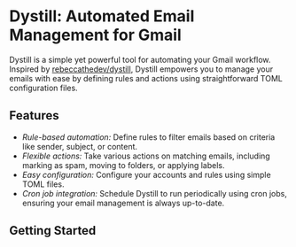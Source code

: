 # Dystill: Automated Email Management for Gmail
Dystill is a simple yet powerful tool for automating your Gmail workflow. Inspired by [rebeccathedev/dystill](https://github.com/rebeccathedev/dystill), Dystill empowers you to manage your emails with ease by defining rules and actions using straightforward TOML configuration files.

## Features

 * *Rule-based automation:* Define rules to filter emails based on criteria like sender, subject, or content.
 * *Flexible actions:* Take various actions on matching emails, including marking as spam, moving to folders, or applying labels.
 * *Easy configuration:* Configure your accounts and rules using simple TOML files.
 * *Cron job integration:* Schedule Dystill to run periodically using cron jobs, ensuring your email management is always up-to-date.

## Getting Started

